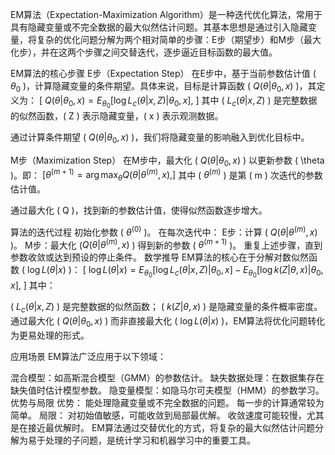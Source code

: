 
EM算法（Expectation-Maximization Algorithm）是一种迭代优化算法，常用于具有隐藏变量或不完全数据的最大似然估计问题。其基本思想是通过引入隐藏变量，将复杂的优化问题分解为两个相对简单的步骤：E步（期望步）和M步（最大化步），并在这两个步骤之间交替迭代，逐步逼近目标函数的最大值。

EM算法的核心步骤
E步（Expectation Step）
在E步中，基于当前参数估计值 ( $\theta_0$ )，计算隐藏变量的条件期望。具体来说，目标是计算函数 ( $Q(\theta|\theta_0, x)$ )，其定义为： [ $Q(\theta|\theta_0, x) = E_{\theta_0}[\log L_c(\theta|x, Z)|\theta_0, x]$, ] 其中 ( $L_c(\theta|x, Z$) ) 是完整数据的似然函数，( Z ) 表示隐藏变量，( x ) 表示观测数据。

通过计算条件期望 ( $Q(\theta|\theta_0, x)$ )，我们将隐藏变量的影响融入到优化目标中。

M步（Maximization Step）
在M步中，最大化 ( $Q(\theta|\theta_0, x)$ ) 以更新参数 ( \theta )。即： $[ \theta^{(m+1)} = \arg\max_\theta Q(\theta|\theta^{(m)}, x), ]$ 其中 ( $\theta^{(m)}$ ) 是第 ( m ) 次迭代的参数估计值。

通过最大化 ( Q )，找到新的参数估计值，使得似然函数逐步增大。

算法的迭代过程
初始化参数 ( $\theta^{(0)}$ )。
在每次迭代中：
E步：计算 ( $Q(\theta|\theta^{(m)}, x)$ )。
M步：最大化 ($Q(\theta|\theta^{(m)}, x)$ ) 得到新的参数 ( $\theta^{(m+1)}$ )。
重复上述步骤，直到参数收敛或达到预设的停止条件。
数学推导
EM算法的核心在于分解对数似然函数 ( $\log L(\theta|x)$ )： [ $\log L(\theta|x) = E_{\theta_0}[\log L_c(\theta|x, Z)|\theta_0, x] - E_{\theta_0}[\log k(Z|\theta, x)|\theta_0, x]$, ] 其中：

( $L_c(\theta|x, Z)$ ) 是完整数据的似然函数；
( $k(Z|\theta, x)$ ) 是隐藏变量的条件概率密度。
通过最大化 ( $Q(\theta|\theta_0, x)$ ) 而非直接最大化 ( $\log L(\theta|x)$ )，EM算法将优化问题转化为更易处理的形式。

应用场景
EM算法广泛应用于以下领域：

混合模型：如高斯混合模型（GMM）的参数估计。
缺失数据处理：在数据集存在缺失值时估计模型参数。
隐变量模型：如隐马尔可夫模型（HMM）的参数学习。
优势与局限
优势：
能处理隐藏变量或不完全数据的问题。
每一步的计算通常较为简单。
局限：
对初始值敏感，可能收敛到局部最优解。
收敛速度可能较慢，尤其是在接近最优解时。
EM算法通过交替优化的方式，将复杂的最大似然估计问题分解为易于处理的子问题，是统计学习和机器学习中的重要工具。
